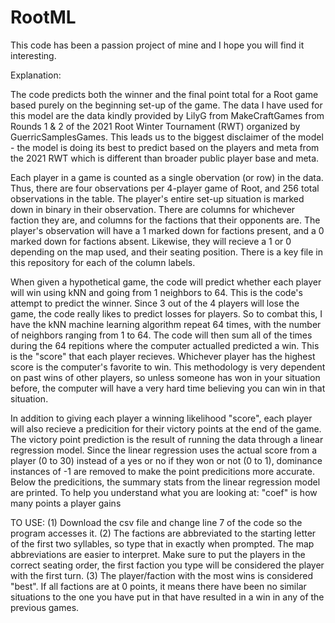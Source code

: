 # RootML
This code has been a passion project of mine and I hope you will find it interesting. 

Explanation:

The code predicts both the winner and the final point total for a Root game based purely on the beginning set-up of the game.
The data I have used for this model are the data kindly provided by LilyG from MakeCraftGames from Rounds 1 & 2 of the 2021 Root Winter Tournament (RWT) organized by GuerricSamplesGames. This leads us to the biggest disclaimer of the model - the model is doing its best to predict based on the players and meta from the 2021 RWT which is different than broader public player base and meta.

Each player in a game is counted as a single obervation (or row) in the data. Thus, there are four observations per 4-player game of Root, and 256 total observations in the table. The player's entire set-up situation is marked down in binary in their observation. There are columns for whichever faction they are, and columns for the factions that their opponents are. The player's observation will have a 1 marked down for factions present, and a 0 marked down for factions absent. Likewise, they will recieve a 1 or 0 depending on the map used, and their seating position. There is a key file in this repository for each of the column labels. 

When given a hypothetical game, the code will predict whether each player will win using kNN and going from 1 neighbors to 64. This is the code's attempt to predict the winner. Since 3 out of the 4 players will lose the game, the code really likes to predict losses for players. So to combat this, I have the kNN machine learning algorithm repeat 64 times, with the number of neighbors ranging from 1 to 64. The code will then sum all of the times during the 64 repitions where the computer actualled predicted a win. This is the "score" that each player recieves. Whichever player has the highest score is the computer's favorite to win. This methodology is very dependent on past wins of other players, so unless someone has won in your situation before, the computer will have a very hard time believing you can win in that situation. 

In addition to giving each player a winning likelihood "score", each player will also recieve a predicition for their victory points at the end of the game. The victory point prediction is the result of running the data through a linear regression model. Since the linear regression uses the actual score from a player (0 to 30) instead of a yes or no if they won or not (0 to 1), dominance instances of -1 are removed to make the point predicitions more accurate. Below the predicitions, the summary stats from the linear regression model are printed. To help you understand what you are looking at: "coef" is how many points a player gains 

TO USE:
(1) Download the csv file and change line 7 of the code so the program accesses it. (2) The factions are abbreviated to the starting letter of the first two syllables, so type that in exactly when prompted. The map abbreviations are easier to interpret. Make sure to put the players in the correct seating order, the first faction you type will be considered the player with the first turn. (3) The player/faction with the most wins is considered "best". If all factions are at 0 points, it means there have been no similar situations to the one you have put in that have resulted in a win in any of the previous games.
